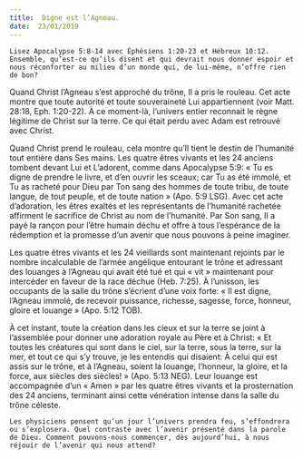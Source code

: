 ```yaml
---
title:  Digne est l’Agneau.
date:  23/01/2019
---
```


`Lisez Apocalypse 5:8-14 avec Éphésiens 1:20-23 et Hébreux 10:12. Ensemble, qu’est-ce qu’ils disent et qui devrait nous donner espoir et nous réconforter au milieu d’un monde qui, de lui-même, n’offre rien de bon?`

Quand Christ l’Agneau s’est approché du trône, Il a pris le rouleau. Cet acte montre que toute autorité et toute souveraineté Lui appartiennent (voir Matt. 28:18, Eph. 1:20-22). À ce moment-là, l’univers entier reconnait le règne légitime de Christ sur la terre. Ce qui était perdu avec Adam est retrouvé avec Christ.

Quand Christ prend le rouleau, cela montre qu’Il tient le destin de l’humanité tout entière dans Ses mains. Les quatre êtres vivants et les 24 anciens tombent devant Lui et L’adorent, comme dans Apocalypse 5:9: « Tu es digne de prendre le livre, et d’en ouvrir les sceaux; car Tu as été immolé, et Tu as racheté pour Dieu par Ton sang des hommes de toute tribu, de toute langue, de tout peuple, et de toute nation » (Apo. 5:9 LSG). Avec cet acte d’adoration, les êtres exaltés et les représentants de l’humanité rachetée affirment le sacrifice de Christ au nom de l’humanité. Par Son sang, Il a payé la rançon pour l’être humain déchu et offre à tous l’espérance de la rédemption et la promesse d’un avenir que nous pouvons à peine imaginer.

Les quatre êtres vivants et les 24 vieillards sont maintenant rejoints par le nombre incalculable de l’armée angélique entourant le trône et adressant des louanges à l’Agneau qui avait été tué et qui « vit » maintenant pour intercéder en faveur de la race déchue (Heb. 7:25). À l’unisson, les occupants de la salle du trône s’écrient d’une voix forte: « Il est digne, l’Agneau immolé, de recevoir puissance, richesse, sagesse, force, honneur, gloire et louange » (Apo. 5:12 TOB).

À cet instant, toute la création dans les cieux et sur la terre se joint à l’assemblée pour donner une adoration royale au Père et à Christ: « Et toutes les créatures qui sont dans le ciel, sur la terre, sous la terre, sur la mer, et tout ce qui s’y trouve, je les entendis qui disaient: À celui qui est assis sur le trône, et à l’Agneau, soient la louange, l’honneur, la gloire, et la force, aux siècles des siècles! » (Apo. 5:13 NEG). Leur louange est accompagnée d’un « Amen » par les quatre êtres vivants et la prosternation des 24 anciens, terminant ainsi cette vénération intense dans la salle du trône céleste.

`Les physiciens pensent qu’un jour l’univers prendra feu, s’effondrera ou s’explosera. Quel contraste avec l’avenir présenté dans la parole de Dieu. Comment pouvons-nous commencer, dès aujourd’hui, à nous réjouir de l’avenir qui nous attend?`